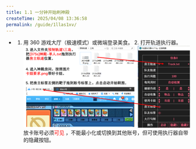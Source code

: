 ```yaml
---
title: 1.1 一分钟开始刷神殿
createTime: 2025/04/08 13:36:58
permalink: /guide/1llas1xv/
---
```


- 1. 用 360 游戏大厅（极速模式）或微端登录美食。                 2. 打开轨道执行器。 
![](./picture/1.1.0.1.png)
放卡账号必须<span style="color: red;">可见</span> ，不能最小化或切换到其他账号，但可使用执行器自带的隐藏按钮。 